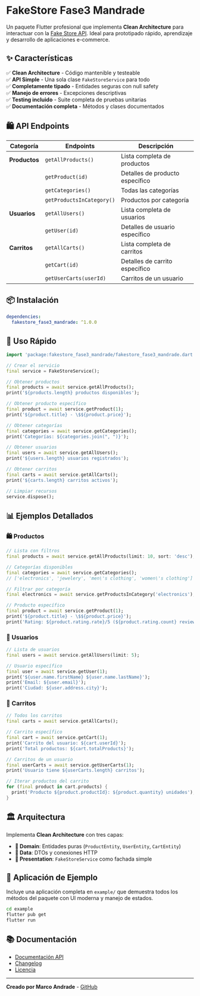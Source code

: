 # FakeStore Fase3 Mandrade

Un paquete Flutter profesional que implementa **Clean Architecture** para interactuar con la [Fake Store API](https://fakestoreapi.com/). Ideal para prototipado rápido, aprendizaje y desarrollo de aplicaciones e-commerce.

## ✨ Características

✅ **Clean Architecture** - Código mantenible y testeable  
✅ **API Simple** - Una sola clase `FakeStoreService` para todo  
✅ **Completamente tipado** - Entidades seguras con null safety  
✅ **Manejo de errores** - Excepciones descriptivas  
✅ **Testing incluido** - Suite completa de pruebas unitarias  
✅ **Documentación completa** - Métodos y clases documentados  

## 🛍️ API Endpoints

| Categoría | Endpoints | Descripción |
|-----------|-----------|-------------|
| **Productos** | `getAllProducts()` | Lista completa de productos |
| | `getProduct(id)` | Detalles de producto específico |
| | `getCategories()` | Todas las categorías |
| | `getProductsInCategory()` | Productos por categoría |
| **Usuarios** | `getAllUsers()` | Lista completa de usuarios |
| | `getUser(id)` | Detalles de usuario específico |
| **Carritos** | `getAllCarts()` | Lista completa de carritos |
| | `getCart(id)` | Detalles de carrito específico |
| | `getUserCarts(userId)` | Carritos de un usuario |

## 📦 Instalación

```yaml
dependencies:
  fakestore_fase3_mandrade: ^1.0.0
```

## 🚀 Uso Rápido

```dart
import 'package:fakestore_fase3_mandrade/fakestore_fase3_mandrade.dart';

// Crear el servicio
final service = FakeStoreService();

// Obtener productos
final products = await service.getAllProducts();
print('${products.length} productos disponibles');

// Obtener producto específico
final product = await service.getProduct(1);
print('${product.title} - \$${product.price}');

// Obtener categorías
final categories = await service.getCategories();
print('Categorías: ${categories.join(", ")}');

// Obtener usuarios
final users = await service.getAllUsers();
print('${users.length} usuarios registrados');

// Obtener carritos
final carts = await service.getAllCarts();
print('${carts.length} carritos activos');

// Limpiar recursos
service.dispose();
```

## 📊 Ejemplos Detallados

### 🛍️ Productos

```dart
// Lista con filtros
final products = await service.getAllProducts(limit: 10, sort: 'desc');

// Categorías disponibles
final categories = await service.getCategories();
// ['electronics', 'jewelery', 'men\'s clothing', 'women\'s clothing']

// Filtrar por categoría
final electronics = await service.getProductsInCategory('electronics');

// Producto específico
final product = await service.getProduct(1);
print('${product.title} - \$${product.price}');
print('Rating: ${product.rating.rate}/5 (${product.rating.count} reviews)');
```

### 👥 Usuarios

```dart
// Lista de usuarios
final users = await service.getAllUsers(limit: 5);

// Usuario específico
final user = await service.getUser(1);
print('${user.name.firstName} ${user.name.lastName}');
print('Email: ${user.email}');
print('Ciudad: ${user.address.city}');
```

### 🛒 Carritos

```dart
// Todos los carritos
final carts = await service.getAllCarts();

// Carrito específico
final cart = await service.getCart(1);
print('Carrito del usuario: ${cart.userId}');
print('Total productos: ${cart.totalProducts}');

// Carritos de un usuario
final userCarts = await service.getUserCarts(1);
print('Usuario tiene ${userCarts.length} carritos');

// Iterar productos del carrito
for (final product in cart.products) {
  print('Producto ${product.productId}: ${product.quantity} unidades');
}
```

## 🏛️ Arquitectura

Implementa **Clean Architecture** con tres capas:

- **🎯 Domain**: Entidades puras (`ProductEntity`, `UserEntity`, `CartEntity`)
- **📡 Data**: DTOs y conexiones HTTP  
- **🎨 Presentation**: `FakeStoreService` como fachada simple

## 📱 Aplicación de Ejemplo

Incluye una aplicación completa en `example/` que demuestra todos los métodos del paquete con UI moderna y manejo de estados.

```bash
cd example
flutter pub get
flutter run
```

## 📚 Documentación

- [Documentación API](https://fakestoreapi.com/docs)
- [Changelog](CHANGELOG.md)
- [Licencia](LICENSE)

---

**Creado por Marco Andrade** - [GitHub](https://github.com/marco4andrade/FASE3)